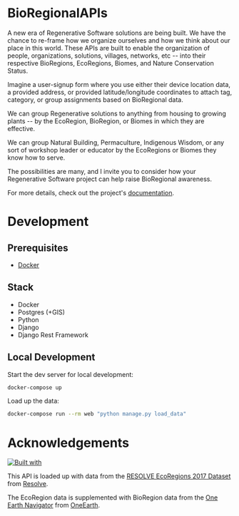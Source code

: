 # BioRegionalAPIs

A new era of Regenerative Software solutions are being built. We have the chance to re-frame how we organize ourselves and how we think about our place in this world. These APIs are built to enable the organization of people, organizations, solutions, villages, networks, etc -- into their respective BioRegions, EcoRegions, Biomes, and Nature Conservation Status.

Imagine a user-signup form where you use either their device location data, a provided address, or provided latitude/longitude coordinates to attach tag, category, or group assignments based on BioRegional data.

We can group Regenerative solutions to anything from housing to growing plants -- by the EcoRegion, BioRegion, or Biomes in which they are effective.

We can group Natural Building, Permaculture, Indigenous Wisdom, or any sort of workshop leader or educator by the EcoRegions or Biomes they know how to serve.

The possibilities are many, and I invite you to consider how your Regenerative Software project can help raise BioRegional awareness.

For more details, check out the project's [documentation](http://BioHarmony-Foundation.github.io/BioRegionAPIs/).


# Development

## Prerequisites

- [Docker](https://docs.docker.com/docker-for-mac/install/)

## Stack

* Docker
* Postgres (+GIS)
* Python
* Django
* Django Rest Framework

## Local Development

Start the dev server for local development:
```bash
docker-compose up
```

Load up the data:

```bash
docker-compose run --rm web "python manage.py load_data"
```


# Acknowledgements

[![Built with](https://img.shields.io/badge/Built_with-Cookiecutter_Django_Rest-F7B633.svg)](https://github.com/agconti/cookiecutter-django-rest)

This API is loaded up with data from the [RESOLVE EcoRegions 2017 Dataset](https://developers.google.com/earth-engine/datasets/catalog/RESOLVE_ECOREGIONS_2017) from [Resolve](https://www.resolve.ngo/).

The EcoRegion data is supplemented with BioRegion data from the [One Earth Navigator](https://www.oneearth.org/navigator/) from [OneEarth](https://www.oneearth.org/).
